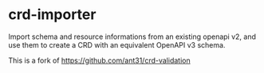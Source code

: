 # crd-importer
Import schema and resource informations from an existing openapi v2,
and use them to create a CRD with an equivalent OpenAPI v3 schema.

This is a fork of https://github.com/ant31/crd-validation
